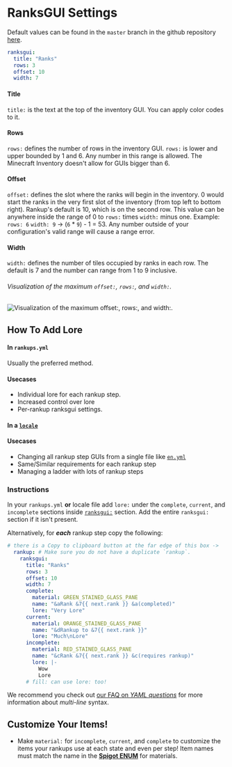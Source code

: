 # RanksGUI Settings
Default values can be found in the `master` branch in the github repository <a href="https://github.com/okx-code/Rankup3/blob/master/src/main/resources/locale/en.yml#L38-L54" target="_blank">here</a>.

```yaml
ranksgui:
  title: "Ranks"
  rows: 3
  offset: 10
  width: 7
```
#### Title
`title:` is the text at the top of the inventory GUI. You can apply color codes to it.
#### Rows
`rows:` defines the number of rows in the inventory GUI. `rows:`  is lower and upper bounded by 1 and 6. Any number in this range is allowed. The Minecraft Inventory doesn't allow for GUIs bigger than 6.
#### Offset
`offset:` defines the slot where the ranks will begin in the inventory. 0 would start the ranks in the very first slot of the inventory (from top left to bottom right). Rankup's default is 10, which is on the second row. This value can be anywhere inside the range of 0 to `rows:` times `width:` minus one. Example: `rows: 6` `width: 9` -> (`6` * `9`) - 1 = 53. Any number outside of your configuration's valid range will cause a range error.
#### Width
`width:` defines the number of tiles occupied by ranks in each row. The default is 7 and the number can range from 1 to 9 inclusive.
###### Visualization of the maximum `offset:`, `rows:`, and `width:`.
![Visualization of the maximum `offset:`, `rows:`, and `width:`.](https://i.imgur.com/rlLlcrp.png)
## How To Add Lore
#### In `rankups.yml`
Usually the preferred method.
#### Usecases
- Individual lore for each rankup step.
- Increased control over lore
- Per-rankup ranksgui settings.
#### In a <a href="https://github.com/okx-code/Rankup3/tree/master/src/main/resources/locale" target="_blank">`locale`</a>

#### Usecases
- Changing all rankup step GUIs from a single file like <a href="https://github.com/okx-code/Rankup3/blob/master/src/main/resources/locale/en.yml" target="_blank">`en.yml`</a>
- Same/Similar requirements for each rankup step
- Managing a ladder with lots of rankup steps
### Instructions
In your `rankups.yml` **or** locale file add `lore:` under the `complete`, `current`, and `incomplete` sections inside [`ranksgui:`](https://github.com/okx-code/Rankup3/blob/master/src/main/resources/locale/en.yml#L38-L54) section. Add the entire `ranksgui:` section if it isn't present.

Alternatively, for _**each**_ rankup step copy the following:
```yaml
# there is a Copy to clipboard button at the far edge of this box ->
  rankup: # Make sure you do not have a duplicate `rankup`.
    ranksgui:
      title: "Ranks"
      rows: 3
      offset: 10
      width: 7
      complete:
        material: GREEN_STAINED_GLASS_PANE
        name: "&aRank &7{{ next.rank }} &a(completed)"
        lore: "Very Lore"
      current:
        material: ORANGE_STAINED_GLASS_PANE
        name: "&dRankup to &7{{ next.rank }}"
        lore: "Much\nLore"
      incomplete:
        material: RED_STAINED_GLASS_PANE
        name: "&cRank &7{{ next.rank }} &c(requires rankup)"
        lore: |-
          Wow
          Lore
      # fill: can use lore: too!
```
We recommend you check out [our FAQ on _YAML questions_](../FAQ.md#how-do-i-write-multi-line-messages) for more information about _multi-line_ syntax.

## Customize Your Items!
- Make `material:` for `incomplete`, `current`, and `complete` to customize the items your rankups use at each state and even per step! Item names must match the name in the **[Spigot ENUM](https://hub.spigotmc.org/javadocs/bukkit/org/bukkit/Material.html)** for materials.
